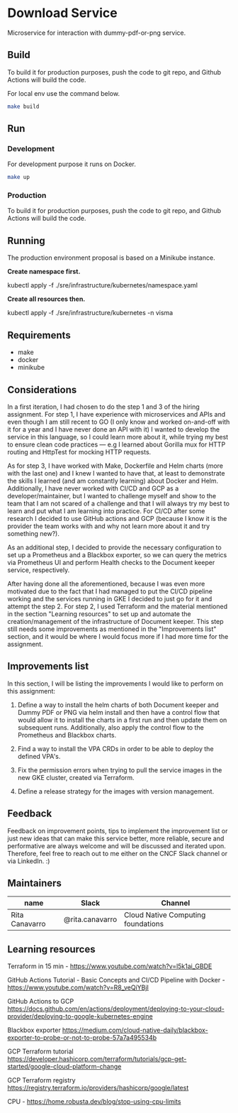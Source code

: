 # Download Service

Microservice for interaction with dummy-pdf-or-png service.

## Build

To build it for production purposes, push the code to git repo, and Github Actions will build the code.

For local env use the command below.

```bash
make build
```

## Run

### Development

For development purpose it runs on Docker.

```bash
make up
```

### Production

To build it for production purposes, push the code to git repo, and Github Actions will build the code.

## Running

The production environment proposal is based on a Minikube instance.

**Create namespace first.**

kubectl apply -f ./sre/infrastructure/kubernetes/namespace.yaml

**Create all resources then.**

kubectl apply -f ./sre/infrastructure/kubernetes -n visma

## Requirements

- make
- docker
- minikube


## Considerations
In a first iteration, I had chosen to do the step 1 and 3 of the hiring assignment. For step 1, I have experience with microservices and APIs and even though I am still recent to GO (I only know and worked on-and-off with it for a year and I have never done an API with it) I wanted to develop the service in this language, so I could learn more about it, while trying my best to ensure clean code practices — e.g I learned about Gorilla mux for HTTP routing and HttpTest for mocking HTTP requests. 

As for step 3, I have worked with Make, Dockerfile and Helm charts (more with the last one) and I knew I wanted to have that, at least to demonstrate the skills I learned (and am constantly learning) about Docker and Helm. Additionally, I have never worked with CI/CD and GCP as a developer/maintainer, but I wanted to challenge myself and show to the team that I am not scared of a challenge and that I will always try my best to learn and put what I am learning into practice. For CI/CD after some research I decided to use GitHub actions and GCP (because I know it is the provider the team works with and why not learn more about it and try something new?).

As an additional step, I decided to provide the necessary configuration to set up a Prometheus and a Blackbox exporter, so we can query the metrics via Prometheus UI and perform Health checks to the Document keeper service, respectively.

After having done all the aforementioned, because I was even more motivated due to the fact that I had managed to put the CI/CD pipeline working and the services running in GKE I decided to just go for it and attempt the step 2.
For step 2, I used Terraform and the material mentioned in the section "Learning resources" to set up and automate the creation/management of the infrastructure of Document keeper. This step still needs some improvements as mentioned in the "Improvements list" section, and it would be where I would focus more if I had more time for the assignment.

## Improvements list
In this section, I will be listing the improvements I would like to perform on this assignment:

1) Define a way to install the helm charts of both Document keeper and Dummy PDF or PNG via helm install and then have a control flow that would allow it to install the charts in a first run and then update them on subsequent runs. Additionally, also apply the control flow to the Prometheus and Blackbox charts.

2) Find a way to install the VPA CRDs in order to be able to deploy the defined VPA's.

3) Fix the permission errors when trying to pull the service images in the new GKE cluster, created via Terraform.

4) Define a release strategy for the images with version management.

## Feedback
Feedback on improvement points, tips to implement the improvement list or just new ideas that can make this service better, more reliable, secure and performative are always welcome and will be discussed and iterated upon. Therefore, feel free to reach out to me either on the CNCF Slack channel or via LinkedIn. :) 

## Maintainers
| name            | Slack            | Channel                            |
|-----------------|------------------|------------------------------------|
| Rita Canavarro  | @rita.canavarro  | Cloud Native Computing foundations |


## Learning resources

Terraform in 15 min - https://www.youtube.com/watch?v=l5k1ai_GBDE

GitHub Actions Tutorial - Basic Concepts and CI/CD Pipeline with Docker - https://www.youtube.com/watch?v=R8_veQiYBjI

GitHub Actions to GCP https://docs.github.com/en/actions/deployment/deploying-to-your-cloud-provider/deploying-to-google-kubernetes-engine

Blackbox exporter https://medium.com/cloud-native-daily/blackbox-exporter-to-probe-or-not-to-probe-57a7a495534b

GCP Terraform tutorial https://developer.hashicorp.com/terraform/tutorials/gcp-get-started/google-cloud-platform-change

GCP Terraform registry https://registry.terraform.io/providers/hashicorp/google/latest

CPU - https://home.robusta.dev/blog/stop-using-cpu-limits